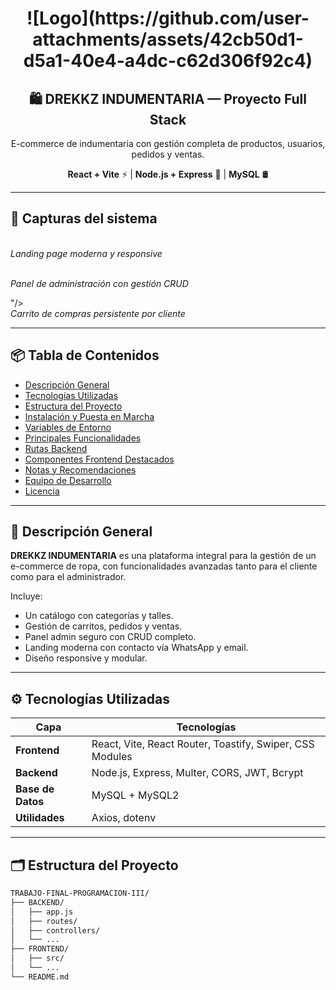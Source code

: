<h1 align="center">
 ![Logo](https://github.com/user-attachments/assets/42cb50d1-d5a1-40e4-a4dc-c62d306f92c4)

</h1>

<h2 align="center">🛍️ DREKKZ INDUMENTARIA — Proyecto Full Stack</h2>

<p align="center">
  E-commerce de indumentaria con gestión completa de productos, usuarios, pedidos y ventas.
</p>

<p align="center">
  <b>React + Vite</b> ⚡ | <b>Node.js + Express</b> 🔗 | <b>MySQL</b> 🛢️
</p>

---

## 📸 Capturas del sistema

<p align="center">
 
  <br><em>Landing page moderna y responsive</em>
</p>

<p align="center">




  <br><em>Panel de administración con gestión CRUD</em>
</p>

<p align="center">


"/>
  <br><em>Carrito de compras persistente por cliente</em>
</p>

---

## 📦 Tabla de Contenidos
- [Descripción General](#descripción-general)
- [Tecnologías Utilizadas](#tecnologías-utilizadas)
- [Estructura del Proyecto](#estructura-del-proyecto)
- [Instalación y Puesta en Marcha](#instalación-y-puesta-en-marcha)
- [Variables de Entorno](#variables-de-entorno)
- [Principales Funcionalidades](#principales-funcionalidades)
- [Rutas Backend](#rutas-backend)
- [Componentes Frontend Destacados](#componentes-frontend-destacados)
- [Notas y Recomendaciones](#notas-y-recomendaciones)
- [Equipo de Desarrollo](#equipo-de-desarrollo)
- [Licencia](#licencia)

---

## 🧾 Descripción General

**DREKKZ INDUMENTARIA** es una plataforma integral para la gestión de un e-commerce de ropa, con funcionalidades avanzadas tanto para el cliente como para el administrador.

Incluye:
- Un catálogo con categorías y talles.
- Gestión de carritos, pedidos y ventas.
- Panel admin seguro con CRUD completo.
- Landing moderna con contacto vía WhatsApp y email.
- Diseño responsive y modular.

---

## ⚙️ Tecnologías Utilizadas

| Capa        | Tecnologías |
|-------------|-------------|
| **Frontend** | React, Vite, React Router, Toastify, Swiper, CSS Modules |
| **Backend**  | Node.js, Express, Multer, CORS, JWT, Bcrypt |
| **Base de Datos** | MySQL + MySQL2 |
| **Utilidades** | Axios, dotenv |

---

## 🗂️ Estructura del Proyecto

```bash
TRABAJO-FINAL-PROGRAMACION-III/
├── BACKEND/
│   ├── app.js
│   ├── routes/
│   ├── controllers/
│   └── ...
├── FRONTEND/
│   ├── src/
│   └── ...
└── README.md
